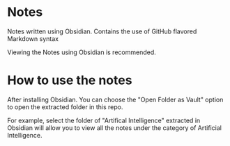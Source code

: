 # Notes
Notes written using Obsidian. Contains the use of GitHub flavored Markdown syntax

Viewing the Notes using Obsidian is recommended.

# How to use the notes

After installing Obsidian. You can choose the "Open Folder as Vault" option to open the extracted folder in this repo.

For example, select the folder of "Artifical Intelligence" extracted in Obsidian will allow you to view all the notes under the category of Artificial Intelligence.
